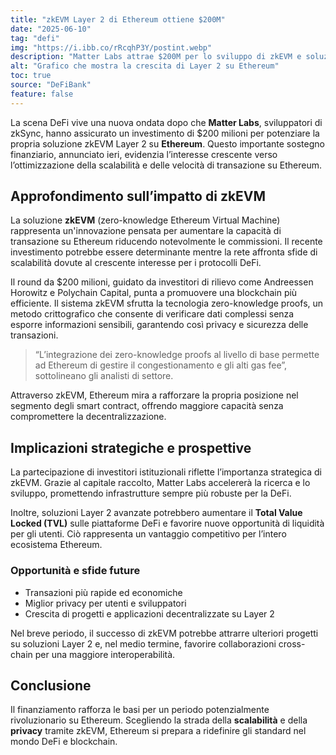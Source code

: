 ```yaml
---
title: "zkEVM Layer 2 di Ethereum ottiene $200M"
date: "2025-06-10"
tag: "defi"
img: "https://i.ibb.co/rRcqhP3Y/postint.webp"
description: "Matter Labs attrae $200M per lo sviluppo di zkEVM e soluzioni Ethereum Layer 2"
alt: "Grafico che mostra la crescita di Layer 2 su Ethereum"
toc: true
source: "DeFiBank"
feature: false
---
```


La scena DeFi vive una nuova ondata dopo che **Matter Labs**, sviluppatori di zkSync, hanno assicurato un investimento di $200 milioni per potenziare la propria soluzione zkEVM Layer 2 su **Ethereum**. Questo importante sostegno finanziario, annunciato ieri, evidenzia l’interesse crescente verso l’ottimizzazione della scalabilità e delle velocità di transazione su Ethereum.

## Approfondimento sull’impatto di zkEVM

La soluzione **zkEVM** (zero-knowledge Ethereum Virtual Machine) rappresenta un'innovazione pensata per aumentare la capacità di transazione su Ethereum riducendo notevolmente le commissioni. Il recente investimento potrebbe essere determinante mentre la rete affronta sfide di scalabilità dovute al crescente interesse per i protocolli DeFi.

Il round da $200 milioni, guidato da investitori di rilievo come Andreessen Horowitz e Polychain Capital, punta a promuovere una blockchain più efficiente. Il sistema zkEVM sfrutta la tecnologia zero-knowledge proofs, un metodo crittografico che consente di verificare dati complessi senza esporre informazioni sensibili, garantendo così privacy e sicurezza delle transazioni.

> “L’integrazione dei zero-knowledge proofs al livello di base permette ad Ethereum di gestire il congestionamento e gli alti gas fee”, sottolineano gli analisti di settore.

Attraverso zkEVM, Ethereum mira a rafforzare la propria posizione nel segmento degli smart contract, offrendo maggiore capacità senza compromettere la decentralizzazione.

## Implicazioni strategiche e prospettive

La partecipazione di investitori istituzionali riflette l’importanza strategica di zkEVM. Grazie al capitale raccolto, Matter Labs accelererà la ricerca e lo sviluppo, promettendo infrastrutture sempre più robuste per la DeFi.

Inoltre, soluzioni Layer 2 avanzate potrebbero aumentare il **Total Value Locked (TVL)** sulle piattaforme DeFi e favorire nuove opportunità di liquidità per gli utenti. Ciò rappresenta un vantaggio competitivo per l’intero ecosistema Ethereum.

### Opportunità e sfide future

- Transazioni più rapide ed economiche
- Miglior privacy per utenti e sviluppatori
- Crescita di progetti e applicazioni decentralizzate su Layer 2

Nel breve periodo, il successo di zkEVM potrebbe attrarre ulteriori progetti su soluzioni Layer 2 e, nel medio termine, favorire collaborazioni cross-chain per una maggiore interoperabilità.

## Conclusione

Il finanziamento rafforza le basi per un periodo potenzialmente rivoluzionario su Ethereum. Scegliendo la strada della **scalabilità** e della **privacy** tramite zkEVM, Ethereum si prepara a ridefinire gli standard nel mondo DeFi e blockchain.
